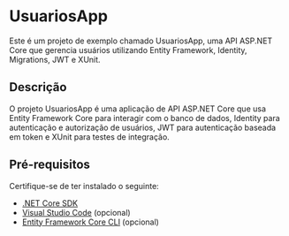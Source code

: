 # UsuariosApp

Este é um projeto de exemplo chamado UsuariosApp, uma API ASP.NET Core que gerencia usuários utilizando Entity Framework, Identity, Migrations, JWT e XUnit.

## Descrição

O projeto UsuariosApp é uma aplicação de API ASP.NET Core que usa Entity Framework Core para interagir com o banco de dados, Identity para autenticação e autorização de usuários, JWT para autenticação baseada em token e XUnit para testes de integração.

## Pré-requisitos

Certifique-se de ter instalado o seguinte:

- [.NET Core SDK](https://dotnet.microsoft.com/download)
- [Visual Studio Code](https://code.visualstudio.com/) (opcional)
- [Entity Framework Core CLI](https://docs.microsoft.com/en-us/ef/core/cli/dotnet) (opcional)
